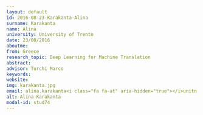 ```yaml
---
layout: default 
id: 2016-08-23-Karakanta-Alina
surname: Karakanta
name: Alina
university: University of Trento
date: 23/08/2016
aboutme: 
from: Greece
research_topic: Deep Learning for Machine Translation
abstract: 
advisor: Turchi Marco 
keywords: 
website: 
img: karakanta.jpg
email: alina.karakanta<i class="fa fa-at" aria-hidden="true"></i>unitn.it
alt: Alina Karakanta
modal-id: stud74
---
```

